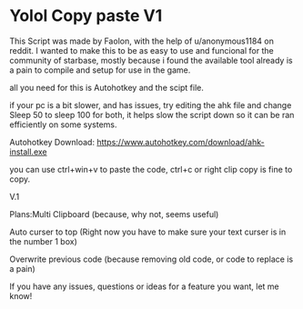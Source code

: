 # Yolol Copy paste V1
This Script was made by Faolon, with the help of u/anonymous1184 on reddit.
I wanted to make this to be as easy to use and funcional for the community of starbase, mostly because i found the
available tool already is a pain to compile and setup for use in the game. 

all you need for this is Autohotkey and the scipt file.

if your pc is a bit slower, and has issues, try editing the ahk file and change Sleep 50 to sleep 100 for both, 
it helps slow the script down so it can be ran efficiently on some systems.

Autohotkey Download: https://www.autohotkey.com/download/ahk-install.exe

you can use ctrl+win+v to paste the code, ctrl+c or right clip copy is fine to copy.

V.1

Plans:Multi Clipboard (because, why not, seems useful)

Auto curser to top (Right now you have to make sure your text curser is in the number 1 box)

Overwrite previous code (because removing old code, or code to replace is a pain)

If you have any issues, questions or ideas for a feature you want, let me know!
